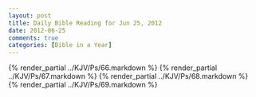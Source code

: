 ```yaml
---
layout: post
title: Daily Bible Reading for Jun 25, 2012
date: 2012-06-25
comments: true
categories: [Bible in a Year]
---
```

{% render_partial ../KJV/Ps/66.markdown %}
{% render_partial ../KJV/Ps/67.markdown %}
{% render_partial ../KJV/Ps/68.markdown %}
{% render_partial ../KJV/Ps/69.markdown %}
